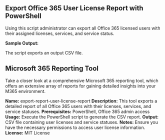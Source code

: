 ## Export Office 365 User License Report with PowerShell
Using this script administrator can export all Office 365 licensed users with their assigned licenses, services, and service status.

**Sample Output:**

The script exports an output CSV file.

## Microsoft 365 Reporting Tool
Take a closer look at a comprehensive Microsoft 365 reporting tool, which offers an extensive array of reports for gaining detailed insights into your M365 environment.

**Name:** export-report-user-license-report
**Description:** This tool exports a detailed report of all Office 365 users with their licenses, services, and service statuses.
**Prerequisites:** PowerShell, Office 365 admin access
**Usage:** Execute the PowerShell script to generate the CSV report.
**Output:** CSV file containing user licenses and service statuses.
**Notes:** Ensure you have the necessary permissions to access user license information.
**License:** MIT License